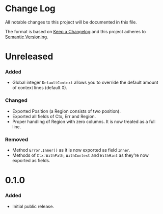 Change Log
==========

All notable changes to this project will be documented in this file.

The format is based on [Keep a Changelog](http://keepachangelog.com/) and this
project adheres to [Semantic Versioning](http://semver.org/).


Unreleased
==========

### Added

- Global integer `DefaultContext` allows you to override the default amount of
  context lines (default 0).

### Changed

- Exported Position (a Region consists of two position).
- Exported all fields of Ctx, Err and Region.
- Proper handling of Region with zero columns. It is now treated as a full line.

### Removed

- Method `Error.Inner()` as it is now exported as field `Inner`.
- Methods of `Ctx`: `WithPath`, `WithContext` and `WithHint` as they're now exported as fields.

0.1.0
=====

### Added

- Initial public release.


[Unreleased]: https://github.com/nochso/ctxerr/compare/0.1.0...HEAD